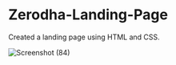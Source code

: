 # Zerodha-Landing-Page
Created a landing page using HTML and CSS.

![Screenshot (84)](https://github.com/user-attachments/assets/d6c49679-5730-4cbc-98be-23d6e887aa1e)
